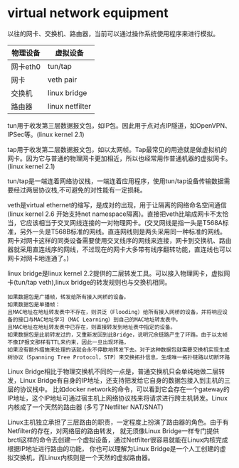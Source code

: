 # virtual network equipment

以往的网卡、交换机、路由器，当前可以通过操作系统使用程序来进行模拟。

|物理设备|虚拟设备|
|--|--|
|网卡eth0|tun/tap|
|网卡|veth pair|
|交换机|linux bridge|
|路由器| linux netfilter|

tun用于收发第三层数据报文包，如IP包。因此用于点对点IP隧道，如OpenVPN、IPSec等。(linux kernel 2.1)

tap用于收发第二层数据报文包，如以太网帧。Tap最常见的用途就是做虚拟机的网卡。因为它与普通的物理网卡更加相近，所以也经常用作普通机器的虚拟网卡。(linux kernel 2.1)


tun/tap是一端连着网络协议栈，一端连着应用程序，使用tun/tap设备传输数据需要经过两层协议栈,不可避免的对性能有一定损耗。


veth是virtual ethernet的缩写，是成对的出现，用于让隔离的网络命名空间通信(linux kernel 2.6 开始支持net namespace隔离)。直接把veth比喻成网卡不太恰当，它应该相当于交叉网线连接的一对物理网卡。(交叉网线是指一头是T568A标准，另外一头是T568B标准的网线。直连网线则是两头采用同一种标准的网线。 网卡对网卡这样的同类设备需要使用交叉线序的网线来连接，网卡到交换机、路由器就采用直连线序的网线，不过现在的网卡大多带有线序翻转功能，直连线也可以网卡对网卡地连通了。)

linux bridge是linux kernel 2.2提供的二层转发工具。可以接入物理网卡，虚拟网卡(tun/tap veth),linux bridge的转发规则也与交换机相同。


    如果数据包是广播帧，转发给所有接入网桥的设备。
    如果数据包是单播帧：
    且MAC地址在地址转发表中不存在，则洪泛（Flooding）给所有接入网桥的设备，并将响应设备的接口与MAC地址学习（MAC Learning）到自己的MAC地址转发表中。
    且MAC地址在地址转发表中已存在，则直接转发到地址表中指定的设备。
    如果数据包是此前转发过的，又重新发回到此Bridge，说明冗余链路产生了环路。由于以太帧不像IP报文那样有TTL来约束，因此一旦出现环路，
    如果没有额外措施来处理的话就会永不停歇地转发下去。对于这种数据包就需要交换机实现生成树协议（Spanning Tree Protocol，STP）来交换拓扑信息，生成唯一拓扑链路以切断环路



Linux Bridge相比于物理交换机不同的一点是，普通交换机只会单纯地做二层转发，Linux Bridge有自身的IP地址，还支持把发给它自身的数据包接入到主机的三层的协议栈中。 比如docker network的命令，可以看到它会存在一个gateway的IP地址，这个IP地址可通过宿主机上网络协议栈来将请求进行跨主机转发。Linux内核成了一个天然的路由器 (多亏了Netfilter NAT/SNAT)


Linux主机独立承担了三层路由的职责，一定程度上扮演了路由器的角色。由于有Netfilter的存在，对网络层的路由转发， 就无须像Linux Bridge一样专门提供brctl这样的命令去创建一个虚拟设备，通过Netfilter很容易就能在Linux内核完成根据IP地址进行路由的功能， 你也可以理解为Linux Bridge是一个人工创建的虚拟交换机，而Linux内核则是一个天然的虚拟路由器。